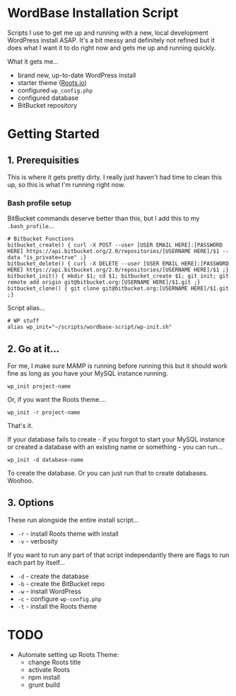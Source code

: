 # WordBase Installation Script

Scripts I use to get me up and running with a new, local development WordPress install ASAP. It's a bit messy and definitely not refined but it does what I want it to do right now and gets me up and running quickly.

What it gets me...
- brand new, up-to-date WordPress install
- starter theme ([Roots.io](roots.io))
- configured `wp_config.php`
- configured database
- BitBucket repository

# Getting Started

## 1. Prerequisities

This is where it gets pretty dirty. I really just haven't had time to clean this up, so this is what I'm running right now.

### Bash profile setup

BitBucket commands deserve better than this, but I add this to my `.bash_profile`...

```
# Bitbucket Functions
bitbucket_create() { curl -X POST --user [USER EMAIL HERE]:[PASSWORD HERE] https://api.bitbucket.org/2.0/repositories/[USERNAME HERE]/$1 --data "is_private=true" ;}
bitbucket_delete() { curl -X DELETE --user [USER EMAIL HERE]:[PASSWORD HERE] https://api.bitbucket.org/2.0/repositories/[USERNAME HERE]/$1 ;}
bitbucket_init() { mkdir $1; cd $1; bitbucket_create $1; git init; git remote add origin git@bitbucket.org:[USERNAME HERE]/$1.git ;}
bitbucket_clone() { git clone git@bitbucket.org:[USERNAME HERE]/$1.git ;}
```

Script alias...

```
# WP stuff
alias wp_init="~/scripts/wordbase-script/wp-init.sh"
```

## 2. Go at it...

For me, I make sure MAMP is running before running this but it should work fine as long as you have your MySQL instance running.

```
wp_init project-name
```

Or, if you want the Roots theme....

```
wp_init -r project-name
```

That's it.

If your database fails to create - if you forgot to start your MySQL instance or created a database with an existing name or something - you can run...

```
wp_init -d database-name
```

To create the database. Or you can just run that to create databases. Woohoo.

## 3. Options

These run alongside the entire install script...
- `-r` - install Roots theme with install
- `-v` - verbosity

If you want to run any part of that script independantly there are flags to run each part by itself...
- `-d` - create the database
- `-b` - create the BitBucket repo
- `-w` - install WordPress
- `-c` - configure `wp-config.php`
- `-t` - install the Roots theme

# TODO

- Automate setting up Roots Theme:
	- change Roots title
	- activate Roots
	- npm install
	- grunt build
